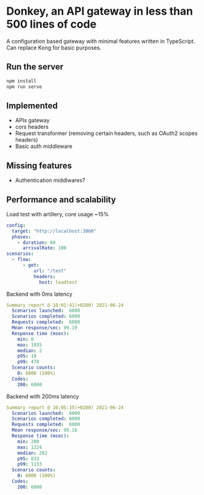 # Donkey, an API gateway in less than 500 lines of code

A configuration based gateway with minimal features written in TypeScript.
Can replace Kong for basic purposes.
## Run the server

```bash
npm install
npm run serve
```

## Implemented

  * APIs gateway
  * cors headers
  * Request transformer (removing certain headers, such as OAuth2 scopes headers)
  * Basic auth middleware
## Missing features

  * Authentication middlwares?


## Performance and scalability

Load test with artillery, core usage ~15%

```yaml
config:
  target: "http://localhost:3000"
  phases:
    - duration: 60
      arrivalRate: 100
scenarios:
  - flow:
      - get:
          url: "/test"
          headers:
            host: loadtest
```

Backend with 0ms latency

```yaml
Summary report @ 10:01:41(+0200) 2021-06-24
  Scenarios launched:  6000
  Scenarios completed: 6000
  Requests completed:  6000
  Mean response/sec: 99.19
  Response time (msec):
    min: 0
    max: 1035
    median: 2
    p95: 10
    p99: 478
  Scenario counts:
    0: 6000 (100%)
  Codes:
    200: 6000
```

Backend with 200ms latency

```yaml
Summary report @ 10:05:15(+0200) 2021-06-24
  Scenarios launched:  6000
  Scenarios completed: 6000
  Requests completed:  6000
  Mean response/sec: 99.16
  Response time (msec):
    min: 200
    max: 1224
    median: 202
    p95: 833
    p99: 1133
  Scenario counts:
    0: 6000 (100%)
  Codes:
    200: 6000
```


